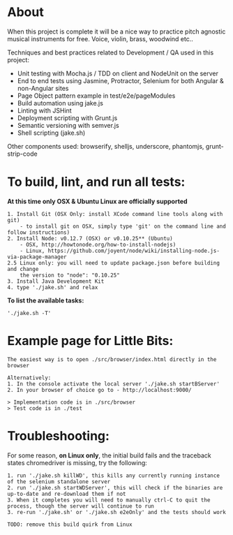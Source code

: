 About
=====

When this project is complete it will be a nice way to practice pitch agnostic musical instruments for free.
Voice, violin, brass, woodwind etc.. 

Techniques and best practices related to Development / QA used in this project:

 * Unit testing with Mocha.js / TDD on client and NodeUnit on the server
 * End to end tests using Jasmine, Protractor, Selenium for both Angular & non-Angular sites
 * Page Object pattern example in test/e2e/pageModules
 * Build automation using jake.js
 * Linting with JSHint
 * Deployment scripting with Grunt.js
 * Semantic versioning with semver.js
 * Shell scripting (jake.sh)

Other components used: browserify, shelljs, underscore, phantomjs, grunt-strip-code

To build, lint, and run all tests:
==================================
    
**At this time only OSX & Ubuntu Linux are officially supported**

    1. Install Git (OSX Only: install XCode command line tools along with git)
        - to install git on OSX, simply type 'git' on the command line and follow instructions)
    2. Install Node: v0.12.7 (OSX) or v0.10.25** (Ubuntu) 
        - OSX, http://howtonode.org/how-to-install-nodejs)
        - Linux, https://github.com/joyent/node/wiki/installing-node.js-via-package-manager
    2.5 Linux only: you will need to update package.json before building and change 
        the version to "node": "0.10.25"
    3. Install Java Development Kit
    4. type './jake.sh' and relax 
    
**To list the available tasks:**
 
    './jake.sh -T'

Example page for Little Bits:
=============================

    The easiest way is to open ./src/browser/index.html directly in the browser

    Alternatively:
    1. In the console activate the local server './jake.sh startBServer'
    2. In your browser of choice go to - http://localhost:9000/

    > Implementation code is in ./src/browser
    > Test code is in ./test

Troubleshooting:
================

For some reason, **on Linux only**, the initial build fails and the traceback states chromedriver is missing, try the following:

    1. run './jake.sh killWD', this kills any currently running instance of the selenium standalone server
    2. run './jake.sh startWDServer', this will check if the binaries are up-to-date and re-download them if not
    3. When it completes you will need to manually ctrl-C to quit the process, though the server will continue to run
    3. re-run './jake.sh' or './jake.sh e2eOnly' and the tests should work
    
    TODO: remove this build quirk from Linux